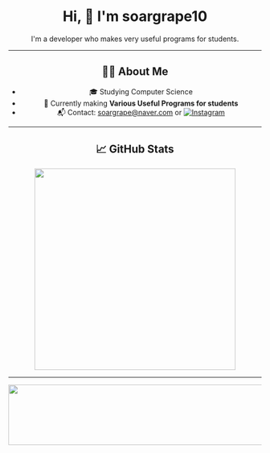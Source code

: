 <div align="center">

# Hi, 👋 I'm soargrape10

I'm a developer who makes very useful programs for students.

---

## 🧑‍💻 About Me
- 🎓 Studying Computer Science
- 🌱 Currently making **Various Useful Programs for students**
- 📬 Contact: soargrape@naver.com or [![Instagram](https://img.shields.io/badge/Instagram-E4405F?style=flat&logo=Instagram&logoColor=white)](https://instagram.com/bellluugaa)

---

## 📈 GitHub Stats
<div align="center">
  <img src="https://github-readme-stats.vercel.app/api?username=soargrape10&show_icons=true&theme=default" width="400px" />
</div>

---

</div>

<a href="https://www.gitanimals.org/en_US?utm_medium=image&utm_source=soargrape10&utm_content=line">
  <img
    src="https://render.gitanimals.org/lines/soargrape10?pet-id=704300590575764705"
    width="600"
    height="120"
  />
</a>
